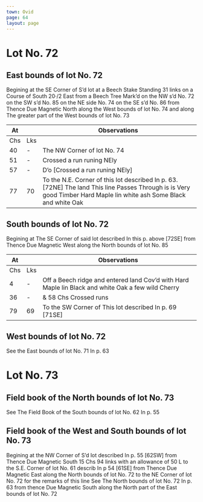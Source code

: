 ```yaml
---
town: Ovid
page: 64
layout: page
---
```


# Lot No. 72

## East bounds of lot No. 72
Begining at the SE Corner of S’d lot at a Beech Stake Standing 31 links on a Course of South 20·/2 East from a Beech Tree Mark’d on the NW s’d No. 72 on the SW s’d No. 85 on the NE side No. 74 on the SE s’d No. 86 from Thence Due Magnetic North along the West bounds of lot No. 74 and along The greater part of the West bounds of lot No. 73

| At |    | Observations |
| -- | -- | ------------ |
| Chs | Lks | |
40 | - | The NW Corner of lot No. 74
51 | - | Crossed a run runing NEly
57 | - | D’o [Crossed a run runing NEly]
77 | 70 | To the N.E. Corner of this lot described In p. 63.[72NE]  The land This line Passes Through is is Very good Timber Hard Maple lin white ash Some Black and white Oak

## South bounds of lot No. 72
Begining at The SE Corner of said lot described In this p. above [72SE] from Thence Due Magnetic West along the North bounds of lot No. 85

| At |    | Observations |
| -- | -- | ------------ |
| Chs | Lks | |
4 | - | Off a Beech ridge and entered land Cov’d with Hard Maple lin Black and white Oak a few wild Cherry
36 | - | & 58 Chs Crossed runs
79 | 69 | To the SW Corner of This lot described In p. 69 [71SE]

## West bounds of lot No. 72
See the East bounds of lot No. 71 In p. 63

# Lot No. 73

## Field book of the North bounds of lot No. 73
See The Field Book of the South bounds of lot No. 62 In p. 55

## Field book of the West and South bounds of lot No. 73
Begining at the NW Corner of S’d lot described In p. 55 [62SW] from Thence Due Magnetic South 15 Chs 94 links with an allowance of 50 L to the S.E. Corner of lot No. 61 describ In p 54 [61SE] from Thence Due Magnetic East along the North bounds of lot No. 72 to the NE Corner of lot No. 72 for the remarks of this line See The North bounds of lot No. 72 In p. 63 from thence Due Magnetic South along the North part of the East bounds of lot No. 72

